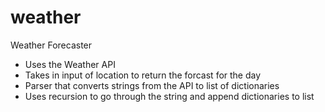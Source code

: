 # weather
Weather Forecaster
- Uses the Weather API
- Takes in input of location to return the forcast for the day
- Parser that converts strings from the API to list of dictionaries
- Uses recursion to go through the string and append dictionaries to list
